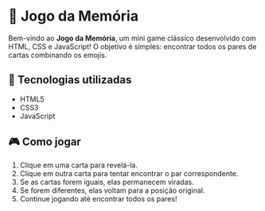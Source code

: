 # 🧠 Jogo da Memória

Bem-vindo ao **Jogo da Memória**, um mini game clássico desenvolvido com HTML, CSS e JavaScript! O objetivo é simples: encontrar todos os pares de cartas combinando os emojis.

## 🚀 Tecnologias utilizadas

- HTML5  
- CSS3  
- JavaScript

## 🎮 Como jogar

1. Clique em uma carta para revelá-la.
2. Clique em outra carta para tentar encontrar o par correspondente.
3. Se as cartas forem iguais, elas permanecem viradas.
4. Se forem diferentes, elas voltam para a posição original.
5. Continue jogando até encontrar todos os pares!
